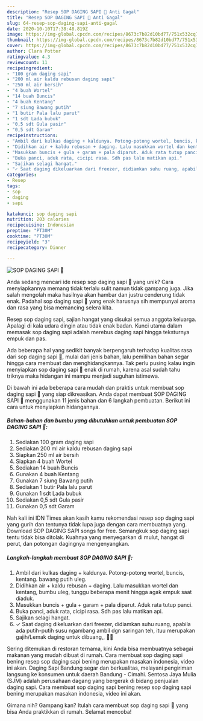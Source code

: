 ```yaml
---
description: "Resep SOP DAGING SAPI 💚 Anti Gagal"
title: "Resep SOP DAGING SAPI 💚 Anti Gagal"
slug: 64-resep-sop-daging-sapi-anti-gagal
date: 2020-10-10T17:38:48.819Z
image: https://img-global.cpcdn.com/recipes/8673c7b82d10bd77/751x532cq70/sop-daging-sapi-💚-foto-resep-utama.jpg
thumbnail: https://img-global.cpcdn.com/recipes/8673c7b82d10bd77/751x532cq70/sop-daging-sapi-💚-foto-resep-utama.jpg
cover: https://img-global.cpcdn.com/recipes/8673c7b82d10bd77/751x532cq70/sop-daging-sapi-💚-foto-resep-utama.jpg
author: Clara Potter
ratingvalue: 4.3
reviewcount: 11
recipeingredient:
- "100 gram daging sapi"
- "200 ml air kaldu rebusan daging sapi"
- "250 ml air bersih"
- "4 buah Wortel"
- "14 buah Buncis"
- "4 buah Kentang"
- "7 siung Bawang putih"
- "1 butir Pala lalu parut"
- "1 sdt Lada bubuk"
- "0,5 sdt Gula pasir"
- "0,5 sdt Garam"
recipeinstructions:
- "Ambil dari kulkas daging + kaldunya. Potong-potong wortel, buncis, kentang. bawang putih uleg."
- "Didihkan air + kaldu rebusan + daging. Lalu masukkan wortel dan kentang, bumbu uleg, tunggu beberapa menit hingga agak empuk saat diaduk."
- "Masukkan buncis + gula + garam + pala diparut. Aduk rata tutup panci."
- "Buka panci, aduk rata, cicipi rasa. Sdh pas lalu matikan api."
- "Sajikan selagi hangat."
- "✓ Saat daging dikeluarkan dari freezer, didiamkan suhu ruang, apabila ada putih-putih susu ngambang ambil dgn saringan teh, ituu merupakan gajih/Lemak daging untuk dibuang,, 🙏🙏"
categories:
- Resep
tags:
- sop
- daging
- sapi

katakunci: sop daging sapi 
nutrition: 203 calories
recipecuisine: Indonesian
preptime: "PT30M"
cooktime: "PT30M"
recipeyield: "3"
recipecategory: Dinner

---
```



![SOP DAGING SAPI 💚](https://img-global.cpcdn.com/recipes/8673c7b82d10bd77/751x532cq70/sop-daging-sapi-💚-foto-resep-utama.jpg)

Anda sedang mencari ide resep sop daging sapi 💚 yang unik? Cara menyiapkannya memang tidak terlalu sulit namun tidak gampang juga. Jika salah mengolah maka hasilnya akan hambar dan justru cenderung tidak enak. Padahal sop daging sapi 💚 yang enak harusnya sih mempunyai aroma dan rasa yang bisa memancing selera kita.

Resep sop daging sapi, sajian hangat yang disukai semua anggota keluarga. Apalagi di kala udara dingin atau tidak enak badan. Kunci utama dalam memasak sop daging sapi adalah merebus daging sapi hingga teksturnya empuk dan pas.

Ada beberapa hal yang sedikit banyak berpengaruh terhadap kualitas rasa dari sop daging sapi 💚, mulai dari jenis bahan, lalu pemilihan bahan segar hingga cara membuat dan menghidangkannya. Tak perlu pusing kalau ingin menyiapkan sop daging sapi 💚 enak di rumah, karena asal sudah tahu triknya maka hidangan ini mampu menjadi suguhan istimewa.


Di bawah ini ada beberapa cara mudah dan praktis untuk membuat sop daging sapi 💚 yang siap dikreasikan. Anda dapat membuat SOP DAGING SAPI 💚 menggunakan 11 jenis bahan dan 6 langkah pembuatan. Berikut ini cara untuk menyiapkan hidangannya.

<!--inarticleads1-->

##### Bahan-bahan dan bumbu yang dibutuhkan untuk pembuatan SOP DAGING SAPI 💚:

1. Sediakan 100 gram daging sapi
1. Sediakan 200 ml air kaldu rebusan daging sapi
1. Siapkan 250 ml air bersih
1. Siapkan 4 buah Wortel
1. Sediakan 14 buah Buncis
1. Gunakan 4 buah Kentang
1. Gunakan 7 siung Bawang putih
1. Sediakan 1 butir Pala lalu parut
1. Gunakan 1 sdt Lada bubuk
1. Sediakan 0,5 sdt Gula pasir
1. Gunakan 0,5 sdt Garam


Nah kali ini IDN Times akan kasih kamu rekomendasi resep sop daging sapi yang gurih dan tentunya tidak lupa juga dengan cara membuatnya yang. Download SOP DAGING SAPI songs for free. Semangkuk sop daging sapi tentu tidak bisa ditolak. Kuahnya yang menyegarkan di mulut, hangat di perut, dan potongan dagingnya mengenyangkan. 

<!--inarticleads2-->

##### Langkah-langkah membuat SOP DAGING SAPI 💚:

1. Ambil dari kulkas daging + kaldunya. Potong-potong wortel, buncis, kentang. bawang putih uleg.
1. Didihkan air + kaldu rebusan + daging. Lalu masukkan wortel dan kentang, bumbu uleg, tunggu beberapa menit hingga agak empuk saat diaduk.
1. Masukkan buncis + gula + garam + pala diparut. Aduk rata tutup panci.
1. Buka panci, aduk rata, cicipi rasa. Sdh pas lalu matikan api.
1. Sajikan selagi hangat.
1. ✓ Saat daging dikeluarkan dari freezer, didiamkan suhu ruang, apabila ada putih-putih susu ngambang ambil dgn saringan teh, ituu merupakan gajih/Lemak daging untuk dibuang,, 🙏🙏


Sering ditemukan di restoran ternama, kini Anda bisa membuatnya sebagai makanan yang mudah dibuat di rumah. Cara membuat sop daging sapi bening resep sop daging sapi bening merupakan masakan indonesia, video ini akan. Daging Sapi Bandung segar dan berkualitas, melayani pengiriman langsung ke konsumen untuk daerah Bandung - Cimahi. Sentosa Jaya Mulia (SJM) adalah perusahaan dagang yang bergerak di bidang penjualan daging sapi. Cara membuat sop daging sapi bening resep sop daging sapi bening merupakan masakan indonesia, video ini akan. 

Gimana nih? Gampang kan? Itulah cara membuat sop daging sapi 💚 yang bisa Anda praktikkan di rumah. Selamat mencoba!
